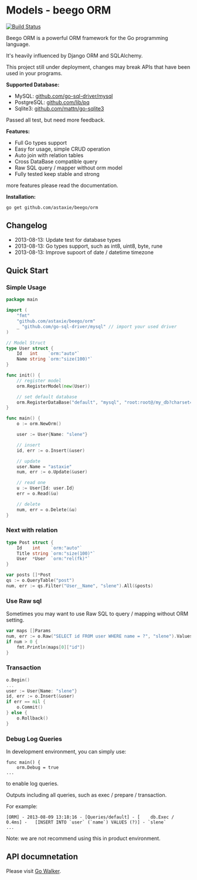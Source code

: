 # Models - beego ORM

[![Build Status](https://drone.io/github.com/astaxie/beego/status.png)](https://drone.io/github.com/astaxie/beego/latest)

Beego ORM is a powerful ORM framework for the Go programming language.

It's heavily influenced by Django ORM and SQLAlchemy.

This project still under deployment, changes may break APIs that have been used in your programs.

**Supported Database:**

* MySQL: [github.com/go-sql-driver/mysql](https://github.com/go-sql-driver/mysql)
* PostgreSQL: [github.com/lib/pq](https://github.com/lib/pq)
* Sqlite3: [github.com/mattn/go-sqlite3](https://github.com/mattn/go-sqlite3)

Passed all test, but need more feedback.

**Features:**

* Full Go types support
* Easy for usage, simple CRUD operation
* Auto join with relation tables
* Cross DataBase compatible query
* Raw SQL query / mapper without orm model
* Fully tested keep stable and strong

more features please read the documentation.

**Installation:**

	go get github.com/astaxie/beego/orm

## Changelog

* 2013-08-13: Update test for database types
* 2013-08-13: Go types support, such as int8, uint8, byte, rune
* 2013-08-13: Improve supoort of date / datetime timezone

## Quick Start

### Simple Usage

```go
package main

import (
	"fmt"
	"github.com/astaxie/beego/orm"
	_ "github.com/go-sql-driver/mysql" // import your used driver
)

// Model Struct
type User struct {
	Id   int    `orm:"auto"`
	Name string `orm:"size(100)"`
}

func init() {
	// register model
	orm.RegisterModel(new(User))

	// set default database
	orm.RegisterDataBase("default", "mysql", "root:root@/my_db?charset=utf8", 30)
}

func main() {
	o := orm.NewOrm()

	user := User{Name: "slene"}

	// insert
	id, err := o.Insert(&user)

	// update
	user.Name = "astaxie"
	num, err := o.Update(&user)

	// read one
	u := User{Id: user.Id}
	err = o.Read(&u)

	// delete
	num, err = o.Delete(&u)	
}
```

### Next with relation

```go
type Post struct {
	Id    int    `orm:"auto"`
	Title string `orm:"size(100)"`
	User  *User  `orm:"rel(fk)"`
}

var posts []*Post
qs := o.QueryTable("post")
num, err := qs.Filter("User__Name", "slene").All(&posts)
```

### Use Raw sql

Sometimes you may want to use Raw SQL to query / mapping without ORM setting.

```go
var maps []Params
num, err := o.Raw("SELECT id FROM user WHERE name = ?", "slene").Values(&maps)
if num > 0 {
	fmt.Println(maps[0]["id"])
}
```

### Transaction

```go
o.Begin()
...
user := User{Name: "slene"}
id, err := o.Insert(&user)
if err == nil {
	o.Commit()
} else {
	o.Rollback()
}
```

### Debug Log Queries

In development environment, you can simply use:

	func main() {
		orm.Debug = true
	...

to enable log queries.

Outputs including all queries, such as exec / prepare / transaction.

For example:

	[ORM] - 2013-08-09 13:18:16 - [Queries/default] - [    db.Exec /     0.4ms] - 	[INSERT INTO `user` (`name`) VALUES (?)] - `slene`
	...

Note: we are not recommend using this in product environment.

## API documnetation

Please visit [Go Walker](http://gowalker.org/github.com/astaxie/beego/orm).
